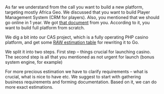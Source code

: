 As far we understand from the call you want to build a new platform, targeting mostly Africa Geo.
We discussed that you want to build Player Management System (CRM for players). Also, you mentioned that we should go online in 1 year.
We got [that document](https://docs.google.com/document/d/1iDMjngB6uqM3Zheg8BT8aA__wjMl-M_bAjOkArTjnh8/edit) from you.
According to it, you want to build full platform from scratch.

We dig a bit into our CAS project, which is a fully operating PHP casino platform, and get some [RAW estimation table](https://docs.google.com/spreadsheets/d/15ca5u2l7CqabNHkjlapY6ir3-eVnWM9N50tmqLyG8-Q/edit?usp=sharing) for rewriting it to Go.

We split it into two steps. First step – things crucial for launching casino. The second step is all that you mentioned as not urgent for launch (bonus system engine, for example)

For more precious estimation we have to clarify requirements – what is crucial, what is nice to have etc. We suggest to start with gathering business requirements and forming documentation. Based on it, we can do more exact estimations.

